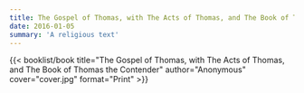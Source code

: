 ```yaml
---
title: The Gospel of Thomas, with The Acts of Thomas, and The Book of Thomas the Contender
date: 2016-01-05
summary: 'A religious text'
---
```


{{< booklist/book
title="The Gospel of Thomas, with The Acts of Thomas, and The Book of Thomas the Contender"
author="Anonymous"
cover="cover.jpg"
format="Print" >}}
